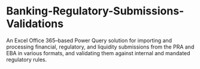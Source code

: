 # Banking-Regulatory-Submissions-Validations
An Excel Office 365–based Power Query solution for importing and processing financial, regulatory, and liquidity submissions from the PRA and EBA in various formats, and validating them against internal and mandated regulatory rules.
